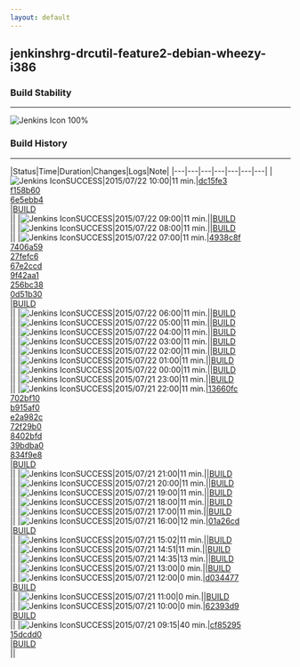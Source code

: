 ```yaml
---
layout: default
---
```

## jenkinshrg-drcutil-feature2-debian-wheezy-i386
### Build Stability
___
![Jenkins Icon](http://jenkinshrg.github.io/images/48x48/health-80plus.png)
100%
  
### Build History
___
|Status|Time|Duration|Changes|Logs|Note|
|---|---|---|---|---|---|---|
|![Jenkins Icon](http://jenkinshrg.github.io/images/24x24/blue.png)SUCCESS|2015/07/22 10:00|11 min.|[dc15fe3](https://github.com/jrl-umi3218/hmc2/commit/dc15fe3cef3c4ecd9a820550819d62911fbe7cfe)<br>[f158b60](https://github.com/jrl-umi3218/hrp2-drc/commit/f158b6040578abe25d7be5b322834d4d591bd9a1)<br>[6e5ebb4](https://github.com/jrl-umi3218/hrp2-drc/commit/6e5ebb4f2b3d7b2194d6a89f62f0971acbd0ff21)<br>|[BUILD](https://drive.google.com/file/d/0B54sHwaxmuM4cEtHV1pIWjNhbkE/view?usp=drivesdk)<br>||
|![Jenkins Icon](http://jenkinshrg.github.io/images/24x24/blue.png)SUCCESS|2015/07/22 09:00|11 min.||[BUILD](https://drive.google.com/file/d/0B54sHwaxmuM4QjBUWE13U3MxUzQ/view?usp=drivesdk)<br>||
|![Jenkins Icon](http://jenkinshrg.github.io/images/24x24/blue.png)SUCCESS|2015/07/22 08:00|11 min.||[BUILD](https://drive.google.com/file/d/0B54sHwaxmuM4RVB5X1pDek1XVDg/view?usp=drivesdk)<br>||
|![Jenkins Icon](http://jenkinshrg.github.io/images/24x24/blue.png)SUCCESS|2015/07/22 07:00|11 min.|[4938c8f](https://github.com/fkanehiro/hrpsys-base/commit/4938c8ff3b09fd84b9d0a0ee1131e0ebf2884478)<br>[7406a59](https://github.com/fkanehiro/hrpsys-base/commit/7406a59b43b88012bed82d42fc0dde85c4218678)<br>[27fefc6](https://github.com/fkanehiro/hrpsys-base/commit/27fefc66fe0e812f05cd2c501bb9da8caceb634b)<br>[67e2ccd](https://github.com/fkanehiro/hrpsys-base/commit/67e2ccd324078c216cfe7a34519379137bdf5226)<br>[9f42aa1](https://github.com/fkanehiro/hrpsys-base/commit/9f42aa1a82bfa10aa6a50fbcbafb27926919a57d)<br>[256bc38](https://github.com/fkanehiro/hrpsys-base/commit/256bc38ea762d07f97b462cc7083b0f938f3c69d)<br>[0d51b30](https://github.com/fkanehiro/hrpsys-base/commit/0d51b3022e8b77998a556a1cef81b04fc36ccccb)<br>|[BUILD](https://drive.google.com/file/d/0B54sHwaxmuM4VFpHMEpOQ0E2V3M/view?usp=drivesdk)<br>||
|![Jenkins Icon](http://jenkinshrg.github.io/images/24x24/blue.png)SUCCESS|2015/07/22 06:00|11 min.||[BUILD](https://drive.google.com/file/d/0B54sHwaxmuM4U3VNNG9HUFVSdVk/view?usp=drivesdk)<br>||
|![Jenkins Icon](http://jenkinshrg.github.io/images/24x24/blue.png)SUCCESS|2015/07/22 05:00|11 min.||[BUILD](https://drive.google.com/file/d/0B54sHwaxmuM4bWt6UG10b3lDUm8/view?usp=drivesdk)<br>||
|![Jenkins Icon](http://jenkinshrg.github.io/images/24x24/blue.png)SUCCESS|2015/07/22 04:00|11 min.||[BUILD](https://drive.google.com/file/d/0B54sHwaxmuM4enZTWDdHV2c4bXc/view?usp=drivesdk)<br>||
|![Jenkins Icon](http://jenkinshrg.github.io/images/24x24/blue.png)SUCCESS|2015/07/22 03:00|11 min.||[BUILD](https://drive.google.com/file/d/0B54sHwaxmuM4VDI5dnU2TXpMLW8/view?usp=drivesdk)<br>||
|![Jenkins Icon](http://jenkinshrg.github.io/images/24x24/blue.png)SUCCESS|2015/07/22 02:00|11 min.||[BUILD](https://drive.google.com/file/d/0B54sHwaxmuM4ZWhpV1BxZ3dSQU0/view?usp=drivesdk)<br>||
|![Jenkins Icon](http://jenkinshrg.github.io/images/24x24/blue.png)SUCCESS|2015/07/22 01:00|11 min.||[BUILD](https://drive.google.com/file/d/0B54sHwaxmuM4UTVtcVFMdmtIMWs/view?usp=drivesdk)<br>||
|![Jenkins Icon](http://jenkinshrg.github.io/images/24x24/blue.png)SUCCESS|2015/07/22 00:00|11 min.||[BUILD](https://drive.google.com/file/d/0B54sHwaxmuM4U1prZ25fWkJGZFk/view?usp=drivesdk)<br>||
|![Jenkins Icon](http://jenkinshrg.github.io/images/24x24/blue.png)SUCCESS|2015/07/21 23:00|11 min.||[BUILD](https://drive.google.com/file/d/0B54sHwaxmuM4MDlPUUQ1OVNFV0E/view?usp=drivesdk)<br>||
|![Jenkins Icon](http://jenkinshrg.github.io/images/24x24/blue.png)SUCCESS|2015/07/21 22:00|11 min.|[13660fc](https://github.com/fkanehiro/hrpsys-base/commit/13660fc2600d8602110ce6de5e3c5d0f4571d864)<br>[702bf10](https://github.com/fkanehiro/hrpsys-base/commit/702bf106b9f00a76a60937eee0aa5c7b578759a8)<br>[b915af0](https://github.com/fkanehiro/hrpsys-base/commit/b915af07db8ddff396be74d2ad5e15c91f323ab9)<br>[e2a982c](https://github.com/fkanehiro/hrpsys-base/commit/e2a982c2c268983ab2d2d8bee15a563c3514c113)<br>[72f29b0](https://github.com/fkanehiro/hrpsys-base/commit/72f29b00b3454fe4b3fb2efb53576a231b045fa2)<br>[8402bfd](https://github.com/fkanehiro/hrpsys-base/commit/8402bfdb03402fd36ea7e13fdb5435e30d86490b)<br>[39bdba0](https://github.com/fkanehiro/hrpsys-base/commit/39bdba083f80688ece0dccaaea634cabbf6461fa)<br>[834f9e8](https://github.com/fkanehiro/hrpsys-base/commit/834f9e8d635956b20ecda9058705a99cafb3db19)<br>|[BUILD](https://drive.google.com/file/d/0B54sHwaxmuM4dGI0M1Fpc3p6N00/view?usp=drivesdk)<br>||
|![Jenkins Icon](http://jenkinshrg.github.io/images/24x24/blue.png)SUCCESS|2015/07/21 21:00|11 min.||[BUILD](https://drive.google.com/file/d/0B54sHwaxmuM4VFdLV0doelpjakU/view?usp=drivesdk)<br>||
|![Jenkins Icon](http://jenkinshrg.github.io/images/24x24/blue.png)SUCCESS|2015/07/21 20:00|11 min.||[BUILD](https://drive.google.com/file/d/0B54sHwaxmuM4S2toZkJGazMyVDg/view?usp=drivesdk)<br>||
|![Jenkins Icon](http://jenkinshrg.github.io/images/24x24/blue.png)SUCCESS|2015/07/21 19:00|11 min.||[BUILD](https://drive.google.com/file/d/0B54sHwaxmuM4dE9wSjlXeFcxcUU/view?usp=drivesdk)<br>||
|![Jenkins Icon](http://jenkinshrg.github.io/images/24x24/blue.png)SUCCESS|2015/07/21 18:00|11 min.||[BUILD](https://drive.google.com/file/d/0B54sHwaxmuM4NGxJMU5wODNvMEU/view?usp=drivesdk)<br>||
|![Jenkins Icon](http://jenkinshrg.github.io/images/24x24/blue.png)SUCCESS|2015/07/21 17:00|11 min.||[BUILD](https://drive.google.com/file/d/0B54sHwaxmuM4dnR4ZVNFZHpKZzA/view?usp=drivesdk)<br>||
|![Jenkins Icon](http://jenkinshrg.github.io/images/24x24/blue.png)SUCCESS|2015/07/21 16:00|12 min.|[01a26cd](https://github.com/jrl-umi3218/hmc2/commit/01a26cd3292b94e25c6ddc7bdb349fa865761de5)<br>|[BUILD](https://drive.google.com/file/d/0B54sHwaxmuM4TFJheEoyREhkaFU/view?usp=drivesdk)<br>||
|![Jenkins Icon](http://jenkinshrg.github.io/images/24x24/blue.png)SUCCESS|2015/07/21 15:02|11 min.||[BUILD](https://drive.google.com/file/d/0B54sHwaxmuM4S3E2Ry03UnBhRkU/view?usp=drivesdk)<br>||
|![Jenkins Icon](http://jenkinshrg.github.io/images/24x24/blue.png)SUCCESS|2015/07/21 14:51|11 min.||[BUILD](https://drive.google.com/file/d/0B54sHwaxmuM4dGtQdm91Y19IYlk/view?usp=drivesdk)<br>||
|![Jenkins Icon](http://jenkinshrg.github.io/images/24x24/blue.png)SUCCESS|2015/07/21 14:35|13 min.||[BUILD](https://drive.google.com/file/d/0B54sHwaxmuM4OUN0TmY4LVRReGc/view?usp=drivesdk)<br>||
|![Jenkins Icon](http://jenkinshrg.github.io/images/24x24/blue.png)SUCCESS|2015/07/21 13:00|0 min.||[BUILD](https://drive.google.com/file/d/0B54sHwaxmuM4MlR1NnNVWTdmVUE/view?usp=drivesdk)<br>||
|![Jenkins Icon](http://jenkinshrg.github.io/images/24x24/blue.png)SUCCESS|2015/07/21 12:00|0 min.|[d034477](https://github.com/jrl-umi3218/hrp2-drc/commit/d0344778d99fa07fa285acc1dfd37d19b1040424)<br>|[BUILD](https://drive.google.com/file/d/0B54sHwaxmuM4c3BxMHJXSzBVMWc/view?usp=drivesdk)<br>||
|![Jenkins Icon](http://jenkinshrg.github.io/images/24x24/blue.png)SUCCESS|2015/07/21 11:00|0 min.||[BUILD](https://drive.google.com/file/d/0B54sHwaxmuM4bFFDNVY3ejRIUFU/view?usp=drivesdk)<br>||
|![Jenkins Icon](http://jenkinshrg.github.io/images/24x24/blue.png)SUCCESS|2015/07/21 10:00|0 min.|[62393d9](https://github.com/jrl-umi3218/hmc2/commit/62393d92ad88f79a2edc92e2c3c1217a3b6495b2)<br>|[BUILD](https://drive.google.com/file/d/0B54sHwaxmuM4dkh2M3VEMEZnenc/view?usp=drivesdk)<br>||
|![Jenkins Icon](http://jenkinshrg.github.io/images/24x24/blue.png)SUCCESS|2015/07/21 09:15|40 min.|[cf85295](https://github.com/jrl-umi3218/hmc2/commit/cf8529573f78dc2b09ec140e87f5d922c1350f00)<br>[15dcdd0](https://github.com/jrl-umi3218/hmc2/commit/15dcdd08e3005fe3147dc3773569a2d041f61d23)<br>|[BUILD](https://drive.google.com/file/d/0B54sHwaxmuM4TXpYX0MySjVjTzQ/view?usp=drivesdk)<br>||
